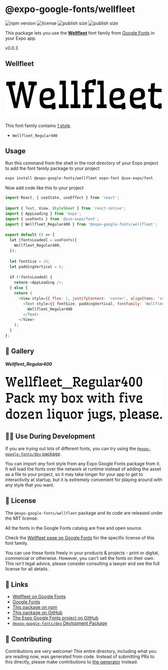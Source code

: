 # @expo-google-fonts/wellfleet

![npm version](https://flat.badgen.net/npm/v/@expo-google-fonts/wellfleet)
![license](https://flat.badgen.net/github/license/expo/google-fonts)
![publish size](https://flat.badgen.net/packagephobia/install/@expo-google-fonts/wellfleet)
![publish size](https://flat.badgen.net/packagephobia/publish/@expo-google-fonts/wellfleet)

This package lets you use the [**Wellfleet**](https://fonts.google.com/specimen/Wellfleet) font family from [Google Fonts](https://fonts.google.com/) in your Expo app.

v0.0.3

## Wellfleet

![Wellfleet](./font-family.png)

This font family contains [1 style](#-gallery).

- `Wellfleet_Regular400`

## Usage

Run this command from the shell in the root directory of your Expo project to add the font family package to your project
```sh
expo install @expo-google-fonts/wellfleet expo-font @use-expo/font
```

Now add code like this to your project
```js
import React, { useState, useEffect } from 'react';

import { Text, View, StyleSheet } from 'react-native';
import { AppLoading } from 'expo';
import { useFonts } from '@use-expo/font';
import { Wellfleet_Regular400 } from '@expo-google-fonts/wellfleet';

export default () => {
  let [fontsLoaded] = useFonts({
    Wellfleet_Regular400,
  });

  let fontSize = 24;
  let paddingVertical = 6;

  if (!fontsLoaded) {
    return <AppLoading />;
  } else {
    return (
      <View style={{ flex: 1, justifyContent: 'center', alignItems: 'center' }}>
        <Text style={{ fontSize, paddingVertical, fontFamily: 'Wellfleet_Regular400' }}>
          Wellfleet_Regular400
        </Text>
      </View>
    );
  }
};

```

## 🔡 Gallery

##### Wellfleet_Regular400
![Wellfleet_Regular400](./9bdc76fbcd0c8aa30aa62c892008d4e6cf4a7df66502008137949866fc091693.ttf.png)


## 👩‍💻 Use During Development

If you are trying out lots of different fonts, you can try using the [`@expo-google-fonts/dev` package](https://github.com/expo/google-fonts/tree/master/font-packages/dev#readme).

You can import *any* font style from any Expo Google Fonts package from it. It will load the fonts
over the network at runtime instead of adding the asset as a file to your project, so it may take longer
for your app to get to interactivity at startup, but it is extremely convenient
for playing around with any style that you want.

## 📖 License

The `@expo-google-fonts/wellfleet` package and its code are released under the MIT license.

All the fonts in the Google Fonts catalog are free and open source.

Check the [Wellfleet page on Google Fonts](https://fonts.google.com/specimen/Wellfleet) for the specific license of this font family.

You can use these fonts freely in your products & projects - print or digital, commercial or otherwise. However, you can't sell the fonts on their own. This isn't legal advice, please consider consulting a lawyer and see the full license for all details.

## 🔗 Links

- [Wellfleet on Google Fonts](https://fonts.google.com/specimen/Wellfleet)
- [Google Fonts](https://fonts.google.com/)
- [This package on npm](https://www.npmjs.com/package/@expo-google-fonts/wellfleet)
- [This package on GitHub](https://github.com/expo/google-fonts/tree/master/font-packages/wellfleet)
- [The Expo Google Fonts project on GitHub](https://github.com/expo/google-fonts)
- [`@expo-google-fonts/dev` Devlopment Package](https://github.com/expo/google-fonts/tree/master/font-packages/dev)


## 🤝 Contributing

Contributions are very welcome! This entire directory, including what you are reading now, was generated from code. Instead of submitting PRs to this directly, please make contributions to [the generator](https://github.com/expo/google-fonts/tree/master/packages/generator) instead.
